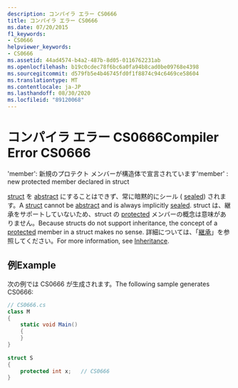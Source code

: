 ```yaml
---
description: コンパイラ エラー CS0666
title: コンパイラ エラー CS0666
ms.date: 07/20/2015
f1_keywords:
- CS0666
helpviewer_keywords:
- CS0666
ms.assetid: 44ad4574-b4a2-487b-8d05-0116762231ab
ms.openlocfilehash: b19c0cdec78f6bc6a0fa94b8cad0be09768e4398
ms.sourcegitcommit: d579fb5e4b46745fd0f1f8874c94c6469ce58604
ms.translationtype: MT
ms.contentlocale: ja-JP
ms.lasthandoff: 08/30/2020
ms.locfileid: "89120068"
---
```

# <a name="compiler-error-cs0666"></a><span data-ttu-id="7cff1-103">コンパイラ エラー CS0666</span><span class="sxs-lookup"><span data-stu-id="7cff1-103">Compiler Error CS0666</span></span>
<span data-ttu-id="7cff1-104">'member': 新規のプロテクト メンバーが構造体で宣言されています</span><span class="sxs-lookup"><span data-stu-id="7cff1-104">'member' : new protected member declared in struct</span></span>  
  
 <span data-ttu-id="7cff1-105">[struct](../language-reference/builtin-types/struct.md) を [abstract](../language-reference/keywords/abstract.md) にすることはできず、常に暗黙的にシール ( [sealed](../language-reference/keywords/sealed.md)) されます。</span><span class="sxs-lookup"><span data-stu-id="7cff1-105">A [struct](../language-reference/builtin-types/struct.md) cannot be [abstract](../language-reference/keywords/abstract.md) and is always implicitly [sealed](../language-reference/keywords/sealed.md).</span></span> <span data-ttu-id="7cff1-106">struct は、継承をサポートしていないため、struct の [protected](../language-reference/keywords/protected.md) メンバーの概念は意味がありません。</span><span class="sxs-lookup"><span data-stu-id="7cff1-106">Because structs do not support inheritance, the concept of a [protected](../language-reference/keywords/protected.md) member in a struct makes no sense.</span></span> <span data-ttu-id="7cff1-107">詳細については、「[継承](../programming-guide/classes-and-structs/inheritance.md)」を参照してください。</span><span class="sxs-lookup"><span data-stu-id="7cff1-107">For more information, see [Inheritance](../programming-guide/classes-and-structs/inheritance.md).</span></span>  
  
## <a name="example"></a><span data-ttu-id="7cff1-108">例</span><span class="sxs-lookup"><span data-stu-id="7cff1-108">Example</span></span>  
 <span data-ttu-id="7cff1-109">次の例では CS0666 が生成されます。</span><span class="sxs-lookup"><span data-stu-id="7cff1-109">The following sample generates CS0666:</span></span>  
  
```csharp  
// CS0666.cs  
class M  
{  
    static void Main()  
    {  
    }  
}  
  
struct S  
{  
    protected int x;   // CS0666  
}  
```
